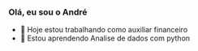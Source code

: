 ### Olá, eu sou o André


- 🔭 Hoje estou trabalhando como auxiliar financeiro
- 🌱 Estou aprendendo Analise de dados com python
  



